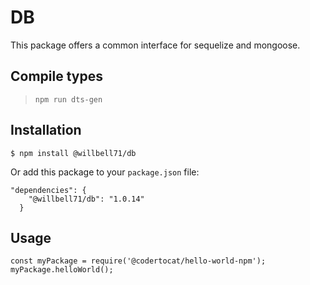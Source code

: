 # DB

This package offers a common interface for sequelize and mongoose.

## Compile types

>`npm run dts-gen`

## Installation

`$ npm install @willbell71/db`

Or add this package to your `package.json` file:

```
"dependencies": {
    "@willbell71/db": "1.0.14"
  }
```

## Usage

```
const myPackage = require('@codertocat/hello-world-npm');
myPackage.helloWorld();
```

